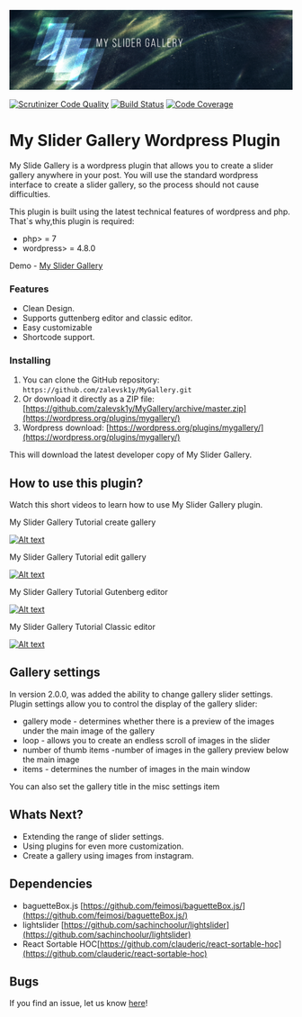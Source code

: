 !['Alt text'](public/images/banner_header_2.0.png)

[![Scrutinizer Code Quality](https://scrutinizer-ci.com/g/zalevsk1y/MyGallery/badges/quality-score.png?b=master)](https://scrutinizer-ci.com/g/zalevsk1y/MyGallery/?branch=master)  [![Build Status](https://scrutinizer-ci.com/g/zalevsk1y/MyGallery/badges/build.png?b=master)](https://scrutinizer-ci.com/g/zalevsk1y/MyGallery/build-status/master)  [![Code Coverage](https://scrutinizer-ci.com/g/zalevsk1y/MyGallery/badges/coverage.png?b=master)](https://scrutinizer-ci.com/g/zalevsk1y/MyGallery/?branch=master)

# My Slider Gallery Wordpress Plugin

My Slide Gallery is a wordpress plugin that allows you to create a slider gallery anywhere in your post. You will use the standard wordpress interface to create a slider gallery, so the process should not cause difficulties.

This plugin is built using the latest technical features of wordpress and php. That`s why,this plugin is required:
*   php> = 7
*   wordpress> = 4.8.0

Demo - [My Slider Gallery](https://zalevsk1y.github.io/MyGallery/)

### Features

*   Clean Design.
*   Supports guttenberg editor and classic editor.
*   Easy customizable
*   Shortcode support.

### Installing


1. You can clone the GitHub repository: `https://github.com/zalevsk1y/MyGallery.git`
2. Or download it directly as a ZIP file: [https://github.com/zalevsk1y/MyGallery/archive/master.zip](https://wordpress.org/plugins/mygallery/)
3. Wordpress download: [https://wordpress.org/plugins/mygallery/](https://wordpress.org/plugins/mygallery/)

This will download the latest developer copy of My Slider Gallery.

## How to use this plugin?

Watch this short videos to learn how to use My Slider Gallery plugin. 

My Slider Gallery Tutorial create gallery

[![Alt text](http://img.youtube.com/vi/aBpRo7snc4o/0.jpg)](https://www.youtube.com/watch?v=aBpRo7snc4o) 

My Slider Gallery Tutorial edit gallery

[![Alt text](http://img.youtube.com/vi/7crchc1P44M/0.jpg)](https://www.youtube.com/watch?v=7crchc1P44M) 


My Slider Gallery Tutorial Gutenberg editor


[![Alt text](http://img.youtube.com/vi/rW9SgwwJW6c/0.jpg)](https://www.youtube.com/watch?v=rW9SgwwJW6c) 



My Slider Gallery Tutorial Classic editor


[![Alt text](http://img.youtube.com/vi/CwkWybGo-nI/0.jpg)](https://www.youtube.com/watch?v=CwkWybGo-nI) 

## Gallery settings

In version 2.0.0, was added the ability to change gallery slider settings. 
Plugin settings allow you to control the display of the gallery slider:
*   gallery mode - determines whether there is a preview of the images under the main image of the gallery
*   loop - allows you to create an endless scroll of images in the slider
*   number of thumb items -number of images in the gallery preview below the main image
*   items - determines the number of images in the main window

You can also set the gallery title in the misc settings item

## Whats Next?

* Extending the range of slider settings.
* Using plugins for even more customization.
* Create a gallery using images from instagram.

## Dependencies

* baguetteBox.js [https://github.com/feimosi/baguetteBox.js/](https://github.com/feimosi/baguetteBox.js/)
* lightslider [https://github.com/sachinchoolur/lightslider](https://github.com/sachinchoolur/lightslider)
* React Sortable HOC[https://github.com/clauderic/react-sortable-hoc](https://github.com/clauderic/react-sortable-hoc)


## Bugs ##

If you find an issue, let us know [here](https://github.com/zalevsk1y/MyGallery/issues?state=open)!


